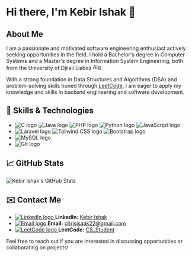 <!-- Title -->
<h1>Hi there, I'm Kebir Ishak 👋</h1>

<!-- About Me Section -->
<h2>About Me</h2>
<p>
    I am a passionate and motivated software engineering enthusiast actively seeking opportunities in the field. I hold a Bachelor's degree in Computer Systems and a Master's degree in Information System Engineering, both from the University of Djilali Liabes <img src="https://upload.wikimedia.org/wikipedia/commons/thumb/7/77/Flag_of_Algeria.svg/2560px-Flag_of_Algeria.svg.png" alt="Algeria flag" width="24" height="16">.
</p>
<p>
    With a strong foundation in Data Structures and Algorithms (DSA) and problem-solving skills honed through <a href="https://leetcode.com/u/CS_Student/" target="_blank">LeetCode</a>, I am eager to apply my knowledge and skills in backend engineering and software development.
</p>

<!-- Skills & Technologies Section -->
<h2>🔧 Skills & Technologies</h2>
<ul>
    <li>
        <img src="https://img.shields.io/badge/C-00599C?style=flat&logo=c&logoColor=white" alt="C logo">
        <img src="https://img.shields.io/badge/Java-E34F26?style=flat&logo=java&logoColor=white" alt="Java logo">
        <img src="https://img.shields.io/badge/PHP-787CB5?style=flat&logo=php&logoColor=white" alt="PHP logo">
        <img src="https://img.shields.io/badge/Python-3776AB?style=flat&logo=python&logoColor=white" alt="Python logo">
        <img src="https://img.shields.io/badge/JavaScript-F7E018?style=flat&logo=javascript&logoColor=black" alt="JavaScript logo">
    </li>
    <li>
        <img src="https://img.shields.io/badge/Laravel-EF4135?style=flat&logo=laravel&logoColor=white" alt="Laravel logo">
        <img src="https://img.shields.io/badge/Tailwind%20CSS-06B6D4?style=flat&logo=tailwind-css&logoColor=white" alt="Tailwind CSS logo">
        <img src="https://img.shields.io/badge/Bootstrap-7952B3?style=flat&logo=bootstrap&logoColor=white" alt="Bootstrap logo">
    </li>
    <li>
        <img src="https://img.shields.io/badge/MySQL-00758F?style=flat&logo=mysql&logoColor=white" alt="MySQL logo">
    </li>
    <li>
        <img src="https://img.shields.io/badge/Git-F05032?style=flat&logo=git&logoColor=white" alt="Git logo">
    </li>
</ul>

<!-- Projects Section -->
<!-- No projects section included as per your instructions -->

<!-- GitHub Stats Section -->
<h2>📈 GitHub Stats</h2>
<p>
    <img src="https://github-readme-stats.vercel.app/api?username=isaak741&show_icons=true&hide_title=true&count_private=true&include_all_commits=true&cache_seconds=1800" alt="Kebir Ishak's GitHub Stats">

</p>

<!-- Contact Me Section -->
<h2>✉️ Contact Me</h2>
<ul>
    <li>
        <a href="https://www.linkedin.com/in/kebir-ishak-5a7119285/" target="_blank">
            <img src="https://img.shields.io/badge/LinkedIn-0A66C2?style=flat&logo=linkedin&logoColor=white" alt="LinkedIn logo">
        </a>
        <strong>LinkedIn:</strong> <a href="https://www.linkedin.com/in/kebir-ishak-5a7119285/" target="_blank">Kebir Ishak</a>
    </li>
    <li>
        <a href="mailto:chrisisaak22@gmail.com">
            <img src="https://img.shields.io/badge/Email-D14836?style=flat&logo=gmail&logoColor=white" alt="Email logo">
        </a>
        <strong>Email:</strong> <a href="mailto:chrisisaak22@gmail.com">chrisisaak22@gmail.com</a>
    </li>
    <li>
        <a href="https://leetcode.com/u/CS_Student/" target="_blank">
            <img src="https://img.shields.io/badge/LeetCode-F9C02D?style=flat&logo=leetcode&logoColor=black" alt="LeetCode logo">
        </a>
        <strong>LeetCode:</strong> <a href="https://leetcode.com/u/CS_Student/" target="_blank">CS_Student</a>
    </li>
</ul>

<p>Feel free to reach out if you are interested in discussing opportunities or collaborating on projects!</p>
